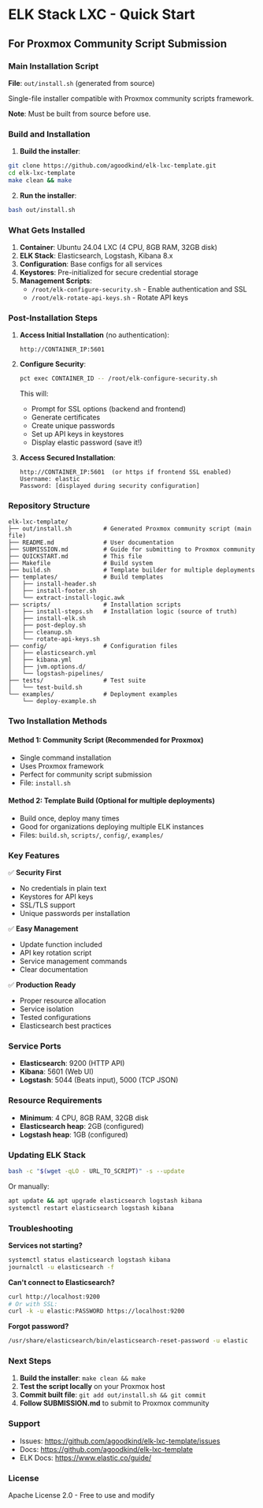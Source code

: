 # ELK Stack LXC - Quick Start

## For Proxmox Community Script Submission

### Main Installation Script

**File**: `out/install.sh` (generated from source)

Single-file installer compatible with Proxmox community scripts framework.

**Note**: Must be built from source before use.

### Build and Installation

1. **Build the installer**:
```bash
git clone https://github.com/agoodkind/elk-lxc-template.git
cd elk-lxc-template
make clean && make
```

2. **Run the installer**:
```bash
bash out/install.sh
```

### What Gets Installed

1. **Container**: Ubuntu 24.04 LXC (4 CPU, 8GB RAM, 32GB disk)
2. **ELK Stack**: Elasticsearch, Logstash, Kibana 8.x
3. **Configuration**: Base configs for all services
4. **Keystores**: Pre-initialized for secure credential storage
5. **Management Scripts**:
   - `/root/elk-configure-security.sh` - Enable authentication and SSL
   - `/root/elk-rotate-api-keys.sh` - Rotate API keys

### Post-Installation Steps

1. **Access Initial Installation** (no authentication):
   ```
   http://CONTAINER_IP:5601
   ```

2. **Configure Security**:
   ```bash
   pct exec CONTAINER_ID -- /root/elk-configure-security.sh
   ```
   
   This will:
   - Prompt for SSL options (backend and frontend)
   - Generate certificates
   - Create unique passwords
   - Set up API keys in keystores
   - Display elastic password (save it!)

3. **Access Secured Installation**:
   ```
   http://CONTAINER_IP:5601  (or https if frontend SSL enabled)
   Username: elastic
   Password: [displayed during security configuration]
   ```

### Repository Structure

```
elk-lxc-template/
├── out/install.sh         # Generated Proxmox community script (main file)
├── README.md              # User documentation
├── SUBMISSION.md          # Guide for submitting to Proxmox community
├── QUICKSTART.md          # This file
├── Makefile               # Build system
├── build.sh               # Template builder for multiple deployments
├── templates/             # Build templates
│   ├── install-header.sh
│   ├── install-footer.sh
│   └── extract-install-logic.awk
├── scripts/               # Installation scripts
│   ├── install-steps.sh   # Installation logic (source of truth)
│   ├── install-elk.sh
│   ├── post-deploy.sh
│   ├── cleanup.sh
│   └── rotate-api-keys.sh
├── config/                # Configuration files
│   ├── elasticsearch.yml
│   ├── kibana.yml
│   ├── jvm.options.d/
│   └── logstash-pipelines/
├── tests/                 # Test suite
│   └── test-build.sh
└── examples/              # Deployment examples
    └── deploy-example.sh
```

### Two Installation Methods

#### Method 1: Community Script (Recommended for Proxmox)
- Single command installation
- Uses Proxmox framework
- Perfect for community script submission
- File: `install.sh`

#### Method 2: Template Build (Optional for multiple deployments)
- Build once, deploy many times
- Good for organizations deploying multiple ELK instances
- Files: `build.sh`, `scripts/`, `config/`, `examples/`

### Key Features

✅ **Security First**
- No credentials in plain text
- Keystores for API keys
- SSL/TLS support
- Unique passwords per installation

✅ **Easy Management**
- Update function included
- API key rotation script
- Service management commands
- Clear documentation

✅ **Production Ready**
- Proper resource allocation
- Service isolation
- Tested configurations
- Elasticsearch best practices

### Service Ports

- **Elasticsearch**: 9200 (HTTP API)
- **Kibana**: 5601 (Web UI)
- **Logstash**: 5044 (Beats input), 5000 (TCP JSON)

### Resource Requirements

- **Minimum**: 4 CPU, 8GB RAM, 32GB disk
- **Elasticsearch heap**: 2GB (configured)
- **Logstash heap**: 1GB (configured)

### Updating ELK Stack

```bash
bash -c "$(wget -qLO - URL_TO_SCRIPT)" -s --update
```

Or manually:
```bash
apt update && apt upgrade elasticsearch logstash kibana
systemctl restart elasticsearch logstash kibana
```

### Troubleshooting

**Services not starting?**
```bash
systemctl status elasticsearch logstash kibana
journalctl -u elasticsearch -f
```

**Can't connect to Elasticsearch?**
```bash
curl http://localhost:9200
# Or with SSL:
curl -k -u elastic:PASSWORD https://localhost:9200
```

**Forgot password?**
```bash
/usr/share/elasticsearch/bin/elasticsearch-reset-password -u elastic
```

### Next Steps

1. **Build the installer**: `make clean && make`
2. **Test the script locally** on your Proxmox host
3. **Commit built file**: `git add out/install.sh && git commit`
4. **Follow SUBMISSION.md** to submit to Proxmox community

### Support

- Issues: https://github.com/agoodkind/elk-lxc-template/issues
- Docs: https://github.com/agoodkind/elk-lxc-template
- ELK Docs: https://www.elastic.co/guide/

### License

Apache License 2.0 - Free to use and modify

